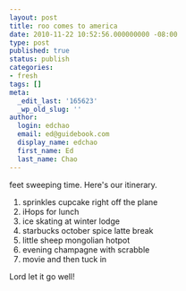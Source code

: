 ```yaml
---
layout: post
title: roo comes to america
date: 2010-11-22 10:52:56.000000000 -08:00
type: post
published: true
status: publish
categories:
- fresh
tags: []
meta:
  _edit_last: '165623'
  _wp_old_slug: ''
author:
  login: edchao
  email: ed@guidebook.com
  display_name: edchao
  first_name: Ed
  last_name: Chao
---
```

<p>feet sweeping time. Here's our itinerary.</p>
<ol>
<li>sprinkles cupcake right off the plane</li>
<li>iHops for lunch</li>
<li>ice skating at winter lodge</li>
<li> starbucks october spice latte break</li>
<li>little sheep mongolian hotpot</li>
<li>evening champagne with scrabble</li>
<li>movie and then tuck in</li>
</ol>
<p>Lord let it go well!</p>
